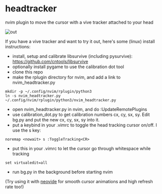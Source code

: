 # headtracker

nvim plugin to move the cursor with a vive tracker attached to your head

![out](https://user-images.githubusercontent.com/17634481/165172518-e888428e-3566-4839-9132-cf5698a5a3b3.gif)


If you have a vive tracker and want to try it out, here's some (linux) install instructions:
- install, setup and calibrate libsurvive (including pysurvive): https://github.com/cntools/libsurvive
- optionally install pygame to use the calibration dot tool
- clone this repo
- make the rplugin directory for nvim, and add a link to nvim_headtracker.py 
```
mkdir -p ~/.config/nvim/rplugin/python3
ln -s nvim_headtracker.py ~/.config/nvim/rplugin/python3/nvim_headtracker.py
```

- open nvim_headtracker.py in nvim, and do :UpdateRemotePlugins
- use calibration_dot.py to get calibration numbers cx, cy, sx, sy. Edit bg.py and put the new cx, cy, sx, sy into it.
- put a keybind in your .vimrc to toggle the head tracking cursor on/off. I use the s key:
```
noremap <nowait> s :ToggleTracking<CR>
```
- put this in your .vimrc to let the cursor go through whitespace while tracking
```
set virtualedit=all
```
- run bg.py in the background before starting nvim

(Try using it with [neovide](https://github.com/neovide/neovide) for smooth cursor animations and high refresh rate too!)
